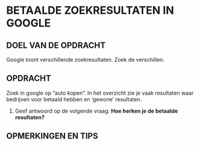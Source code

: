 # BETAALDE ZOEKRESULTATEN IN GOOGLE

## DOEL VAN DE OPDRACHT

Google toont verschillende zoekresultaten. Zoek de verschillen.

## OPDRACHT

Zoek in google op “auto kopen”. In het overzicht zie je vaak resultaten waar bedrijven voor betaald hebben en ‘gewone’ resultaten.

1. Geef antwoord op de volgende vraag: __Hoe herken je de betaalde resultaten?__

## OPMERKINGEN EN TIPS


